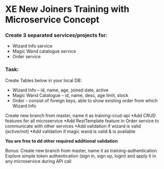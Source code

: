 # XE New Joiners Training with Microservice Concept

### Create 3 separated services/projects for: ​
- Wizard Info service
- Magic Wand catalogue service
- Order service

### Task:
Create Tables below in your local DB:
- Wizard Info – id, name, age, joined date, active​
- Magic Wand Catalogue – id, name, desc, age limit, stock​
- Order - consist of foreign keys, able to show existing order from which Wizard Info

Create new branch from master, name it as training-crud-api
*Add CRUD features for all microservice​
*Add RestTemplate feature in Order service to communicate with other services​
*Add validation if wizard is valid (active/not)​
*Add validation if magic wand is valid & is available​

**You are free to dd other required additional validation**

Bonus:
Create new branch from master, name it as training-authentication
Explore simple token authentication (sign in, sign up, login) and apply it in any microservice during API call
